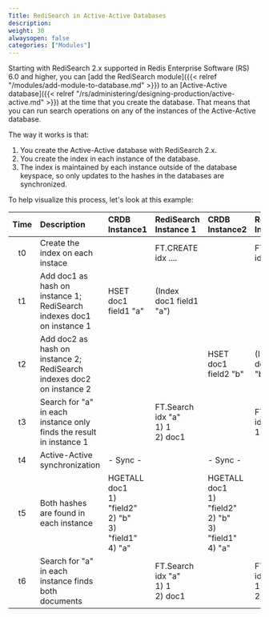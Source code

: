 ```yaml
---
Title: RediSearch in Active-Active Databases
description:
weight: 30
alwaysopen: false
categories: ["Modules"]
---
```

Starting with RediSearch 2.x supported in Redis Enterprise Software (RS) 6.0 and higher, you can [add the RediSearch module]({{< relref "/modules/add-module-to-database.md" >}}) to an [Active-Active database]({{< relref "/rs/administering/designing-production/active-active.md" >}}) at the time that you create the database.
That means that you can run search operations on any of the instances of the Active-Active database.

The way it works is that:

1. You create the Active-Active database with RediSearch 2.x.
1. You create the index in each instance of the database.
1. The index is maintained by each instance outside of the database keyspace, so only updates to the hashes in the databases are synchronized.

To help visualize this process, let's look at this example:

| Time  | Description | CRDB Instance1 | RediSearch Instance 1 | CRDB Instance2 | RediSearch Instance 2 |
| :---: | :--- | :--- | :--- | :--- | :--- |
|  t0 | Create the index on each instace |  | FT.CREATE idx .... |  | FT.CREATE idx .... |
|  t1 | Add doc1 as hash on instance 1; RediSearch indexes doc1 on instance 1 | HSET doc1 field1 "a" | (Index doc1 field1 "a") |  |  |
|  t2 | Add doc2 as hash on instance 2; RediSearch indexes doc2 on instance 2 |  |  | HSET doc1 field2 "b" | (Index doc1 field2 "b") |
|  t3 | Search for "a" in each instance only finds the result in instance 1 |  | FT.Search idx "a"<br/>1) 1<br/>2) doc1 |  | FT.Search idx "a"<br/>1) 0 |
|  t4 | Active-Active synchronization | - Sync - |  | - Sync - |  |
|  t5 | Both hashes are found in each instance | HGETALL doc1<br/>1) "field2"<br/>2) "b"<br/>3) "field1"<br/>4) "a" |  | HGETALL doc1<br/>1) "field2"<br/>2) "b"<br/>3) "field1"<br/>4) "a" |  |
|  t6 | Search for "a" in each instance finds both documents |  | FT.Search idx "a"<br/>1) 1<br/>2) doc1 |  | FT.Search idx "a"<br/>1) 1<br/>2) doc1 |
